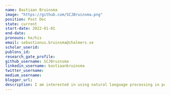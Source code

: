 ```yaml
---
name: Bastiaan Bruinsma
image: "https://github.com/SCJBruinsma.png"
position: Post Doc
state: current
start-date: 2022-01-01
end-date:
pronouns: he/his
email: sebastianus.bruinsma@chalmers.se
scholar_userid: 
publons_id:
research_gate_profile:
github_username: SCJBruinsma
linkedin_username: bastiaanbruinsma
twitter_username:
medium_username:
blogger_url:
description: I am interested in using natural language processing in political and social science research.
---
```

